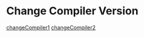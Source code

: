 # Change Compiler Version

[changeCompiler1](../Resources/changeCompiler1.png)
[changeCompiler2](../Resources/changeCompiler2.png)
